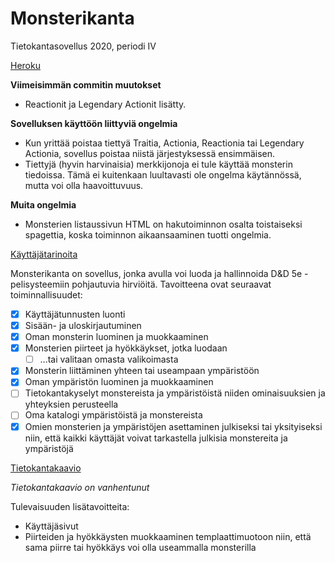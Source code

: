 # Monsterikanta
Tietokantasovellus 2020, periodi IV

[Heroku](http://tsoha-monsterikanta.herokuapp.com/)

**Viimeisimmän commitin muutokset**
- Reactionit ja Legendary Actionit lisätty.

**Sovelluksen käyttöön liittyviä ongelmia**
- Kun yrittää poistaa tiettyä Traitia, Actionia, Reactionia tai Legendary Actionia, sovellus poistaa niistä järjestyksessä ensimmäisen.
- Tiettyjä (hyvin harvinaisia) merkkijonoja ei tule käyttää monsterin tiedoissa. Tämä ei kuitenkaan luultavasti ole ongelma käytännössä, mutta voi olla haavoittuvuus.

**Muita ongelmia**
- Monsterien listaussivun HTML on hakutoiminnon osalta toistaiseksi spagettia, koska toiminnon aikaansaaminen tuotti ongelmia.


[Käyttäjätarinoita](https://github.com/luuranko/monsterikanta/blob/master/documentation/userstory.md)

Monsterikanta on sovellus, jonka avulla voi luoda ja hallinnoida D&D 5e -pelisysteemiin pohjautuvia hirviöitä.
Tavoitteena ovat seuraavat toiminnallisuudet:
- [x] Käyttäjätunnusten luonti 
- [x] Sisään- ja uloskirjautuminen
- [x] Oman monsterin luominen ja muokkaaminen
- [x] Monsterien piirteet ja hyökkäykset, jotka luodaan
  - [ ] ...tai valitaan omasta valikoimasta 
- [x] Monsterin liittäminen yhteen tai useampaan ympäristöön
- [x] Oman ympäristön luominen ja muokkaaminen
- [ ] Tietokantakyselyt monstereista ja ympäristöistä niiden ominaisuuksien ja yhteyksien perusteella
- [ ] Oma katalogi ympäristöistä ja monstereista
- [x] Omien monsterien ja ympäristöjen asettaminen julkiseksi tai yksityiseksi niin, että kaikki käyttäjät voivat tarkastella julkisia monstereita ja ympäristöjä

[Tietokantakaavio](https://github.com/luuranko/monsterikanta/blob/master/tietokantakaavio.png)

*Tietokantakaavio on vanhentunut*

Tulevaisuuden lisätavoitteita:
- Käyttäjäsivut
- Piirteiden ja hyökkäysten muokkaaminen templaattimuotoon niin, että sama piirre tai hyökkäys voi olla useammalla monsterilla
